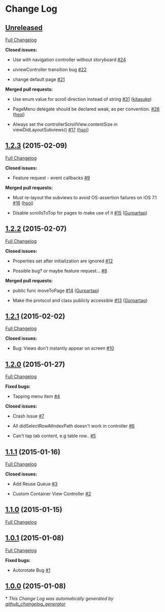 # Change Log

## [Unreleased](https://github.com/uacaps/PageMenu/tree/HEAD)

[Full Changelog](https://github.com/uacaps/PageMenu/compare/1.2.3...HEAD)

**Closed issues:**

- Use with navigation controller without storyboard [\#24](https://github.com/uacaps/PageMenu/issues/24)

- uiviewController transition bug [\#22](https://github.com/uacaps/PageMenu/issues/22)

- change default page [\#21](https://github.com/uacaps/PageMenu/issues/21)

**Merged pull requests:**

- Use enum value for scroll direction instead of string [\#31](https://github.com/uacaps/PageMenu/pull/31) ([kitasuke](https://github.com/kitasuke))

- PageMenu delegate should be declared weak, as per convention. [\#26](https://github.com/uacaps/PageMenu/pull/26) ([hsoi](https://github.com/hsoi))

- Always set the controllerScrollView.contentSize in viewDidLayoutSubviews\(\) [\#17](https://github.com/uacaps/PageMenu/pull/17) ([hsoi](https://github.com/hsoi))

## [1.2.3](https://github.com/uacaps/PageMenu/tree/1.2.3) (2015-02-09)

[Full Changelog](https://github.com/uacaps/PageMenu/compare/1.2.2...1.2.3)

**Closed issues:**

- Feature request - event callbacks [\#9](https://github.com/uacaps/PageMenu/issues/9)

**Merged pull requests:**

- Must re-layout the subviews to avoid OS-assertion failures on iOS 7.1 [\#16](https://github.com/uacaps/PageMenu/pull/16) ([hsoi](https://github.com/hsoi))

- Disable scrollsToTop for pages to make use of it [\#15](https://github.com/uacaps/PageMenu/pull/15) ([Gurpartap](https://github.com/Gurpartap))

## [1.2.2](https://github.com/uacaps/PageMenu/tree/1.2.2) (2015-02-07)

[Full Changelog](https://github.com/uacaps/PageMenu/compare/1.2.1...1.2.2)

**Closed issues:**

- Properties set after initialization are ignored [\#12](https://github.com/uacaps/PageMenu/issues/12)

- Possible bug? or maybe feature request... [\#8](https://github.com/uacaps/PageMenu/issues/8)

**Merged pull requests:**

- public func moveToPage [\#14](https://github.com/uacaps/PageMenu/pull/14) ([Gurpartap](https://github.com/Gurpartap))

- Make the protocol and class publicly accessible [\#13](https://github.com/uacaps/PageMenu/pull/13) ([Gurpartap](https://github.com/Gurpartap))

## [1.2.1](https://github.com/uacaps/PageMenu/tree/1.2.1) (2015-02-02)

[Full Changelog](https://github.com/uacaps/PageMenu/compare/1.2.0...1.2.1)

**Closed issues:**

- Bug: Views don't instantly appear on screen [\#10](https://github.com/uacaps/PageMenu/issues/10)

## [1.2.0](https://github.com/uacaps/PageMenu/tree/1.2.0) (2015-01-27)

[Full Changelog](https://github.com/uacaps/PageMenu/compare/1.1.1...1.2.0)

**Fixed bugs:**

- Tapping menu item  [\#4](https://github.com/uacaps/PageMenu/issues/4)

**Closed issues:**

- Crash Issue [\#7](https://github.com/uacaps/PageMenu/issues/7)

- All didSelectRowAtIndexPath doesn't work in controller [\#6](https://github.com/uacaps/PageMenu/issues/6)

- Can't tap tab content, e.g table row.. [\#5](https://github.com/uacaps/PageMenu/issues/5)

## [1.1.1](https://github.com/uacaps/PageMenu/tree/1.1.1) (2015-01-16)

[Full Changelog](https://github.com/uacaps/PageMenu/compare/1.1.0...1.1.1)

**Closed issues:**

- Add Reuse Queue [\#3](https://github.com/uacaps/PageMenu/issues/3)

- Custom Container View Controller [\#2](https://github.com/uacaps/PageMenu/issues/2)

## [1.1.0](https://github.com/uacaps/PageMenu/tree/1.1.0) (2015-01-15)

[Full Changelog](https://github.com/uacaps/PageMenu/compare/1.0.1...1.1.0)

## [1.0.1](https://github.com/uacaps/PageMenu/tree/1.0.1) (2015-01-08)

[Full Changelog](https://github.com/uacaps/PageMenu/compare/1.0.0...1.0.1)

**Fixed bugs:**

- Autorotate Bug [\#1](https://github.com/uacaps/PageMenu/issues/1)

## [1.0.0](https://github.com/uacaps/PageMenu/tree/1.0.0) (2015-01-08)



\* *This Change Log was automatically generated by [github_changelog_generator](https://github.com/skywinder/Github-Changelog-Generator)*